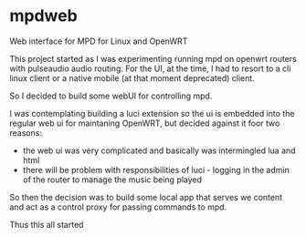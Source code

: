 # mpdweb
Web interface for MPD for Linux and OpenWRT

This project started as I was experimenting running mpd on openwrt routers with pulseaudio audio routing. For the UI, at the time, I had to resort to a cli linux client or a native mobile (at that moment deprecated) client.

So I decided to build some webUI for controlling mpd.

I was contemplating building a luci extension so the ui is embedded into the regular web ui for maintaning OpenWRT, but decided against it foor two reasons:
- the web ui was very complicated and basically was intermingled lua and html
- there will be problem with responsibilities of luci - logging in the admin of the router to manage the music being played

So then the decision was to build some local app that serves we content and act as a control proxy for passing commands to mpd.

Thus this all started
